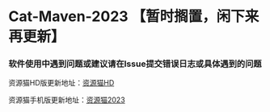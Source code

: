 # Cat-Maven-2023 【暂时搁置，闲下来再更新】
### 软件使用中遇到问题或建议请在Issue提交错误日志或具体遇到的问题

资源猫HD版更新地址：[资源猫HD](https://xswl.lanzouw.com/b018x5jfc)

资源猫手机版更新地址：[资源猫2023](https://xswl.lanzouw.com/b017aleih)

